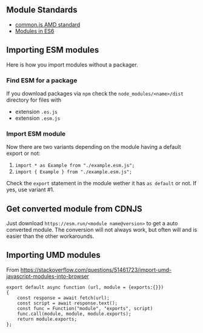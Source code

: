 ## Module Standards

* [common.js AMD standard](http://wiki.commonjs.org/wiki/Modules/AsynchronousDefinition)
* [Modules in ES6](https://developer.mozilla.org/en-US/docs/Web/JavaScript/Reference/Statements/import)

## Importing ESM modules

Here is how you import modules without a packager.

### Find ESM for a package

If you download packages via `npm` check the `node_modules/<name>/dist` directory for files with
- extension `.es.js`
- extension `.esm.js`

### Import ESM module

Now there are two variants depending on the module having a default export or not:

1. `import * as Example from "./example.esm.js";`
2. `import { Example } from "./example.esm.js";`

Check the `export` statement in the module wether it has `as default` or not. If yes, use variant #1.

## Get converted module from CDNJS

Just download `https://esm.run/<module name@version>` to get a auto converted module. The conversion
will not always work, but often will and is easier than the other workarounds.

## Importing UMD modules

From https://stackoverflow.com/questions/51461723/import-umd-javascript-modules-into-browser

    export default async function (url, module = {exports:{}})
    {
        const response = await fetch(url);
        const script = await response.text();
        const func = Function("module", "exports", script)
        func.call(module, module, module.exports);
        return module.exports;
    };
